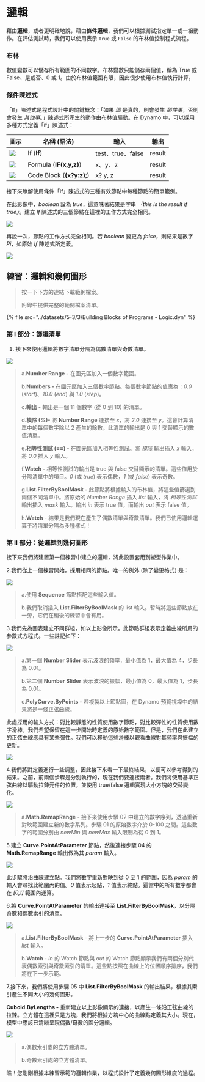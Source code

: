 # 邏輯

藉由**邏輯**，或者更明確地說，藉由**條件邏輯**，我們可以根據測試指定單一或一組動作。在評估測試時，我們可以使用表示 `True` 或 `False` 的布林值控制程式流程。

### 布林

數值變數可以儲存所有範圍的不同數字。布林變數只能儲存兩個值，稱為 True 或 False、是或否、0 或 1。由於布林值範圍有限，因此很少使用布林值執行計算。

### 條件陳述式

「If」陳述式是程式設計中的關鍵概念：「如果 _這_ 是真的，則會發生 _那件事_，否則會發生 _其他事_。」陳述式所產生的動作由布林值驅動。在 Dynamo 中，可以採用多種方式定義「if」陳述式：

| 圖示                                            | 名稱 (語法)             | 輸入            | 輸出 |
| ----------------------------------------------- | ------------------------- | ----------------- | ------- |
| ![](../images/5-3/3/If.jpg)         | If (**If**)               | test、true、false | result  |
| ![](../images/5-3/3/Formula.jpg)          | Formula (**IF(x,y,z)**)   | x、y、z           | result  |
| ![](../images/5-3/3/CodeBlock.jpg) | Code Block (**(x?y:z);**) | x? y, z           | result  |

接下來瞭解使用條件「if」陳述式的三種有效節點中每種節點的簡單範例。

在此影像中，_boolean_ 設為 _true_，這意味著結果是字串 _「this is the result if true」_。建立 _If_ 陳述式的三個節點在這裡的工作方式完全相同。

![](../images/5-3/3/logic-conditionalstatements01false.jpg)

再說一次，節點的工作方式完全相同。若 _boolean_ 變更為 _false_，則結果是數字 _Pi_，如原始 _If_ 陳述式所定義。

![](../images/5-3/3/logic-conditionalstatements02true.jpg)

## 練習：邏輯和幾何圖形

> 按一下下方的連結下載範例檔案。
>
> 附錄中提供完整的範例檔案清單。

{% file src="../datasets/5-3/3/Building Blocks of Programs - Logic.dyn" %}

### 第 I 部分：篩選清單

1. 接下來使用邏輯將數字清單分隔為偶數清單與奇數清單。

![](../images/5-3/3/logic-exercisepartI-01.jpg)

> a.**Number Range -** 在圖元區加入一個數字範圍。
>
> b.**Numbers -** 在圖元區加入三個數字節點。每個數字節點的值應為：_0.0_ (_start_)、_10.0_ (_end_) 與 _1.0_ (_step_)。
>
> c.**輸出** \- 輸出是一個 11 個數字 (從 0 到 10) 的清單。
>
> d.**模除 (%)-** 將 **Number Range** 連接至 _x_，將 _2.0_ 連接至 _y_。這會計算清單中的每個數字除以 2 產生的餘數。此清單的輸出是 0 與 1 交替顯示的數值清單。
>
> e.**相等性測試 (==) -** 在圖元區加入相等性測試。將 _模除_ 輸出插入 _x_ 輸入，將 _0.0_ 插入 _y_ 輸入。
>
> f.**Watch -** 相等性測試的輸出是 true 與 false 交替顯示的清單。這些值用於分隔清單中的項目。_0_ (或 _true_) 表示偶數，_1_ (或 _false_) 表示奇數。
>
> g.**List.FilterByBoolMask -** 此節點將根據輸入的布林值，將這些值篩選到兩個不同清單中。將原始的 _Number Range_ 插入 _list_ 輸入，將 _相等性測試_ 輸出插入 _mask_ 輸入。輸出 _in_ 表示 true 值，而輸出 _out_ 表示 false 值。
>
> h.**Watch** \- 結果是我們現在產生了偶數清單與奇數清單。我們已使用邏輯運算子將清單分隔為多種樣式！

### 第 II 部分：從邏輯到幾何圖形

接下來我們將建置第一個練習中建立的邏輯，將此設置套用到塑型作業中。

2\.我們從上一個練習開始，採用相同的節點。唯一的例外 (除了變更格式) 是：

![](../images/5-3/3/logic-exercisepartII-01.jpg)

> a.使用 **Sequence** 節點搭配這些輸入值。
>
> b.我們取消插入 **List.FilterByBoolMask** 的 list 輸入。暫時將這些節點放在一旁，它們在稍後的練習中會有用。

3\.我們先為圖表建立不同群組，如以上影像所示。此節點群組表示定義曲線所用的參數式方程式。一些註記如下：

![](../images/5-3/3/logic-exercisepartII-02.jpg)

> a.第一個 **Number Slider** 表示波浪的頻率，最小值為 1，最大值為 4，步長為 0.01。
>
> b.第二個 **Number Slider** 表示波浪的振幅，最小值為 0，最大值為 1，步長為 0.01。
>
> c.**PolyCurve.ByPoints -** 若複製以上節點圖，在 Dynamo 預覽視埠中的結果將是一條正弦曲線。

此處採用的輸入方式：對比較靜態的性質使用數字節點，對比較彈性的性質使用數字滑棒。我們希望保留在這一步開始時定義的原始數字範圍。但是，我們在此建立的正弦曲線應具有某些彈性。我們可以移動這些滑棒以觀看曲線對其頻率與振幅的更新。

![](../images/5-3/3/logic-exercisepartII-03.gif)

4\.我們將對定義進行一些調整，因此接下來看一下最終結果，以便可以參考得到的結果。之前，前兩個步驟是分別執行的，現在我們要連接兩者。我們將使用基準正弦曲線以驅動拉鍊元件的位置，並使用 true/false 邏輯實現大小方塊的交替變化。

![](../images/5-3/3/logic-exercisepartII-04.jpg)

> a.**Math.RemapRange** \- 接下來使用步驟 02 中建立的數字序列，透過重新對映範圍建立新的數字系列。步驟 01 的原始數字介於 0-100 之間。這些數字的範圍分別由 _newMin_ 與 _newMax_ 輸入限制為從 0 到 1。

5\.建立 **Curve.PointAtParameter** 節點，然後連接步驟 04 的 **Math.RemapRange** 輸出做為其 _param_ 輸入。

![](../images/5-3/3/logic-exercisepartII-05.jpg)

此步驟將沿曲線建立點。我們將數字重新對映到從 0 至 1 的範圍，因為 _param_ 的輸入會尋找此範圍內的值。_0_ 值表示起點，_1_ 值表示終點。這當中的所有數字都會在 _[0,1]_ 範圍內運算。

6\.將 **Curve.PointAtParameter** 的輸出連接至 **List.FilterByBoolMask**，以分隔奇數和偶數索引的清單。

![](../images/5-3/3/logic-exercisepartII-06.jpg)

> a.**List.FilterByBoolMask** \- 將上一步的 **Curve.PointAtParameter** 插入 _list_ 輸入。
>
> b.**Watch -** _in_ 的 Watch 節點與 _out_ 的 Watch 節點顯示我們有兩個分別代表偶數索引與奇數索引的清單。這些點按照在曲線上的位置順序排序，我們將在下一步示範。

7\.接下來，我們將使用步驟 05 中 **List.FilterByBoolMask** 的輸出結果，根據其索引產生不同大小的幾何圖形。

**Cuboid.ByLengths -** 重新建立以上影像顯示的連接，以產生一條沿正弦曲線的拉鍊。立方體在這裡只是方塊，我們將根據方塊中心的曲線點定義其大小。現在，模型中應該已清晰呈現偶數/奇數的區分邏輯。

![](../images/5-3/3/logic-exercisepartII-07.jpg)

> a.偶數索引處的立方體清單。
>
> b.奇數索引處的立方體清單。

瞧！您剛剛根據本練習示範的邏輯作業，以程式設計了定義幾何圖形維度的過程。
